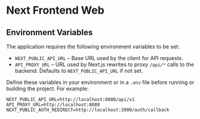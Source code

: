 # Next Frontend Web

## Environment Variables

The application requires the following environment variables to be set:

- `NEXT_PUBLIC_API_URL` – Base URL used by the client for API requests.
- `API_PROXY_URL` – URL used by Next.js rewrites to proxy `/api/*` calls to the backend. Defaults to `NEXT_PUBLIC_API_URL` if not set.

Define these variables in your environment or in a `.env` file before running or building the project. For example:

```
NEXT_PUBLIC_API_URL=http://localhost:8080/api/v1
API_PROXY_URL=http://localhost:8080
NEXT_PUBLIC_AUTH_REDIRECT=http://localhost:3000/auth/callback
```
